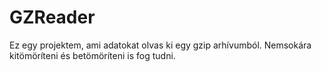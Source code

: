 # GZReader
Ez egy projektem, ami adatokat olvas ki egy gzip arhívumból. Nemsokára kitömöríteni és betömöríteni is fog tudni.